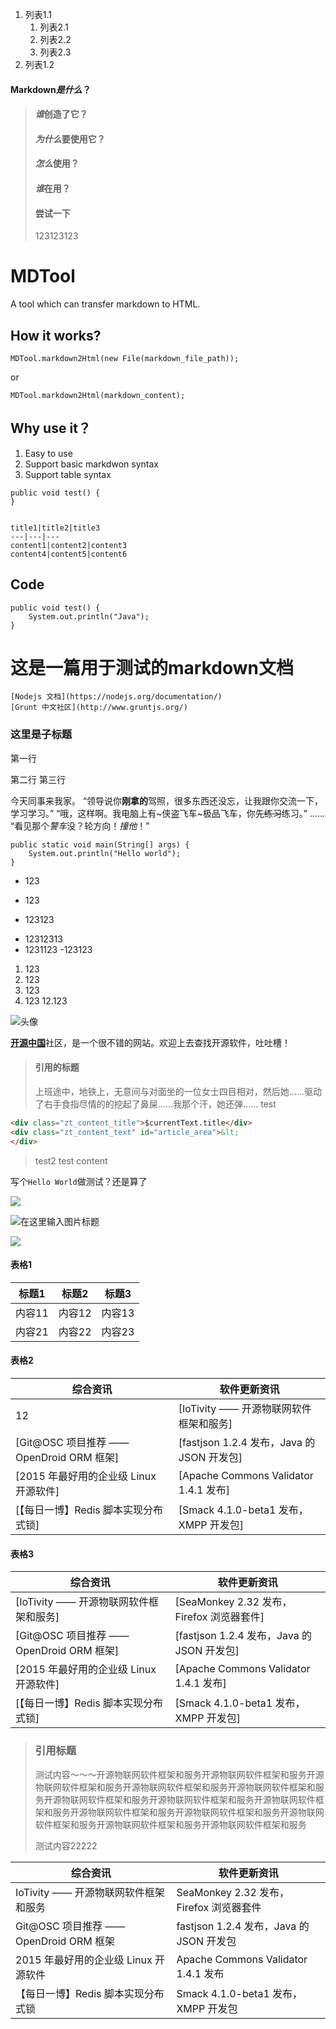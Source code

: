 1. 列表1.1
   1. 列表2.1
   2. 列表2.2
   3. 列表2.3
4. 列表1.2 

#### Markdown*是什么*？
> #### *谁*创造了它？
> #### *为什么*要使用它？
> #### *怎么*使用？
> #### *谁*在用？
> #### 尝试一下
> 123123123

# MDTool
A tool which can transfer markdown to HTML.

## How it works?
```
MDTool.markdown2Html(new File(markdown_file_path));
```
or 
```
MDTool.markdown2Html(markdown_content);
```

## Why use it？
1. Easy to use
2. Support basic markdwon syntax
3. Support table syntax

```
public void test() {
}


title1|title2|title3
---|---|---
content1|content2|content3
content4|content5|content6
```
## Code
    public void test() {
        System.out.println("Java");
    }

这是一篇用于测试的markdown文档
===

    [Nodejs 文档](https://nodejs.org/documentation/)
    [Grunt 中文社区](http://www.gruntjs.org/)

### 这里是子标题

第一行

第二行
第三行

今天同事来我家。
“领导说你**刚拿的**驾照，很多东西还没忘，让我跟你交流一下，学习学习。”
“哦，这样啊。我电脑上有~侠盗飞车~极品飞车，你先~~练习~~练习。”
……
“看见那个*警车*没？轮方向！_撞他_！”

```
public static void main(String[] args) {
    System.out.println("Hello world");
}
```

* 123
- 123
* 123123
- 12312313
- 1231123
-123123

1. 123
2. 123
1. 123
123. 123
12.123

![头像](http://git.oschina.net/uploads/38/1738_cevin15.png)

[**开源中国**](http://www.oschina.net)社区，是一个很不错的网站。欢迎上去查找开源软件，吐吐槽！

>#### 引用的标题
> 上班途中，地铁上，无意间与对面坐的一位女士四目相对，然后她……驱动了右手食指尽情的的挖起了鼻屎……我那个汗，她还弹……
> test

``` html
<div class="zt_content_title">$currentText.title</div>
<div class="zt_content_text" id="article_area">&lt;
</div>
```

> test2
> test content

写个`Hello World`做测试？还是算了

![](https://static.oschina.net/uploads/img/201504/28195157_1q4Z.png)

![](https://git.oschina.net/uploads/38/1738_cevin15.png "在这里输入图片标题")

![](http://static.cnbetacdn.com/thumb/article/2015/0622/156b2d09707b572.png_600x600.png)

#### 表格1
标题1|标题2|标题3
---|----|---
内容11|内容12|内容13
内容21|内容22|内容23

#### 表格2
| 综合资讯 |  软件更新资讯 | 
--- | --- | 
12|[IoTivity —— 开源物联网软件框架和服务]|[SeaMonkey 2.32 发布，Firefox 浏览器套件] 
|[Git@OSC 项目推荐 —— OpenDroid ORM 框架]|[fastjson 1.2.4 发布，Java 的 JSON 开发包]
|[2015 年最好用的企业级 Linux 开源软件]|[Apache Commons Validator 1.4.1 发布]
|[【每日一博】Redis 脚本实现分布式锁]|[Smack 4.1.0-beta1 发布，XMPP 开发包]|123

#### 表格3
|综合资讯 |  软件更新资讯
|--- | ---| 
|[IoTivity —— 开源物联网软件框架和服务]|[SeaMonkey 2.32 发布，Firefox 浏览器套件]|
|[Git@OSC 项目推荐 —— OpenDroid ORM 框架]|[fastjson 1.2.4 发布，Java 的 JSON 开发包]|
|[2015 年最好用的企业级 Linux 开源软件]|[Apache Commons Validator 1.4.1 发布]|
|[【每日一博】Redis 脚本实现分布式锁]|[Smack 4.1.0-beta1 发布，XMPP 开发包]|

> ### 引用标题
> 
>测试内容～～～开源物联网软件框架和服务开源物联网软件框架和服务开源物联网软件框架和服务开源物联网软件框架和服务开源物联网软件框架和服务开源物联网软件框架和服务开源物联网软件框架和服务开源物联网软件框架和服务开源物联网软件框架和服务开源物联网软件框架和服务开源物联网软件框架和服务开源物联网软件框架和服务开源物联网软件框架和服务
>
> 测试内容22222

|综合资讯|软件更新资讯|
|---|---|
|IoTivity —— 开源物联网软件框架和服务|SeaMonkey 2.32 发布，Firefox 浏览器套件|
|Git@OSC 项目推荐 —— OpenDroid ORM 框架|fastjson 1.2.4 发布，Java 的 JSON 开发包|
|2015 年最好用的企业级 Linux 开源软件|Apache Commons Validator 1.4.1 发布|
|【每日一博】Redis 脚本实现分布式锁|Smack 4.1.0-beta1 发布，XMPP 开发包|

